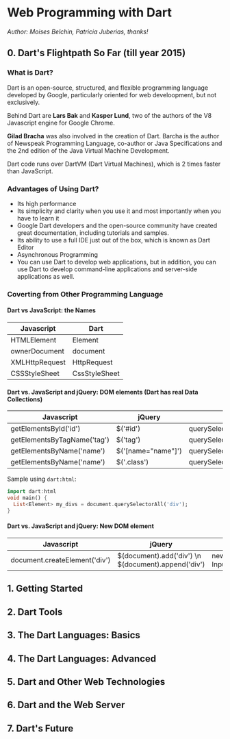 # Web Programming with __Dart__

_Author: Moises Belchin, Patricia Juberias, thanks!_

## 0. Dart's Flightpath So Far (till year 2015)

### What is Dart?

Dart is an open-source, structured, and flexible programming language developed by Google, particularly oriented for web develoopment, but not exclusively.

Behind Dart are __Lars Bak__ and __Kasper Lund__, two of the authors of the V8 Javascript engine for Google Chrome.

__Gilad Bracha__ was also involved in the creation of Dart. Barcha is the author of Newspeak Programming Language, co-author or Java Specifications and the 2nd edition of the Java Virtual Machine Development.

Dart code runs over DartVM (Dart Virtual Machines), which is 2 times faster than JavaScript.

### Advantages of Using Dart?

- Its high performance
- Its simplicity and clarity when you use it and most importantly when you have to learn it
- Google Dart developers and the open-source community have created great documentation, including tutorials and samples.
- Its ability to use a full IDE just out of the box, which is known as Dart Editor
- Asynchronous Programming
- You can use Dart to develop web applications, but in addition, you can use Dart to develop command-line applications and server-side applications as well.

### Coverting from Other Programming Language

#### Dart vs JavaScript: the Names

| __Javascript__ | __Dart__ |
| --- | --- |
| HTMLElement | Element |
| ownerDocument | document |
| XMLHttpRequest | HttpRequest |
| CSSStyleSheet | CssStyleSheet|

#### Dart vs. JavaScript and jQuery: DOM elements (Dart has real Data Collections)

| __Javascript__ | __jQuery__ | __Dart__ |
| --- | --- | --- |
| getElementsById('id') | $('#id') | querySelector('#id') |
| getElementsByTagName('tag') | $('tag') | querySelectorAll('tag') \
| getElementsByName('name') | $('[name="name"]') | querySelectorAll('[name="name"]') |
| getElementsByName('name') | $('.class') | querySelectorAll('.class') |

Sample using `dart:html`:

```Dart
import dart:html
void main() {
  List<Element> my_divs = document.querySelectorAll('div');
}
```

#### Dart vs. JavaScript and jQuery: New DOM element

| __Javascript__ | __jQuery__ | __Dart__ |
| --- | --- | --- |
| document.createElement('div') | $(document).add('div') \n $(document).append('div') | new DivElement() or new InputElement(type:'checkbox') |



## 1. Getting Started

## 2. Dart Tools

## 3. The Dart Languages: Basics

## 4. The Dart Languages: Advanced

## 5. Dart and Other Web Technologies

## 6. Dart and the Web Server

## 7. Dart's Future
